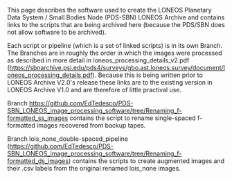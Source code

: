 This page describes the software used to create the LONEOS Planetary Data System / Small Bodies Node (PDS-SBN) LONEOS Archive and contains links to the scripts that are being archived here (because the PDS/SBN does not allow software to be archived). 

Each script or pipeline (which is a set of linked scripts) is in its own Branch. The Branches are in roughly the order in which the images were processed as described in more detail in loneos_processing_details_v2.pdf (https://sbnarchive.psi.edu/pds4/surveys/gbo.ast.loneos.survey/document/loneos_processing_details.pdf). Because this is being written prior to LONEOS Archive V2.0's release these links are to the existing version in LONEOS Archive V1.0 and are therefore of little practival use.

Branch https://github.com/EdTedesco/PDS-SBN_LONEOS_image_processing_software/tree/Renaming_f-formatted_ss_images contains the script to rename single-spaced f-formatted images recovered from backup tapes.

Branch lois_none_double-spaced_pipeline (https://github.com/EdTedesco/PDS-SBN_LONEOS_image_processing_software/tree/Renaming_f-formatted_ds_images) contains the scripts to create augmented images and their .csv labels from the original renamed lois_none images.

